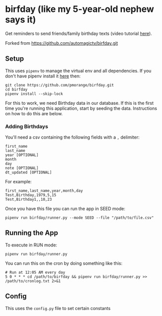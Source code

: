 # birfday (like my 5-year-old nephew says it)

Get reminders to send friends/family birthday texts (video tutorial [here](https://youtu.be/KRn2xb1bxXM)).

Forked from https://github.com/automagictv/birfday.git

## Setup

This uses `pipenv` to manage the virtual env and all dependencies. If you don't have pipenv install it [here](https://pypi.org/project/pipenv/) then:

```
git clone https://github.com/pmorange/birfday.git
cd birfday
pipenv install --skip-lock
```

For this to work, we need Birthday data in our database. If this is the first time you're running this application, start by seeding the data. Instructions on how to do this are below.

### Adding Birthdays

You'll need a csv containing the following fields with a `,` delimiter:

```
first_name
last_name
year [OPTIONAL]
month
day
note [OPTIONAL]
dt_updated [OPTIONAL]
```

For example:

```
first_name,last_name,year,month,day
Test,Birthday,1979,5,15
Test,Birthday1,,10,23
```

Once you have this file you can run the app in SEED mode:

```
pipenv run birfday/runner.py --mode SEED --file "/path/to/file.csv"
```

## Running the App

To execute in RUN mode:

```
pipenv run birfday/runner.py
```

You can run this on the cron by doing something like this:

```
# Run at 12:05 AM every day
5 0 * * * cd /path/to/birfday && pipenv run birfday/runner.py >> /path/to/cronlog.txt 2>&1
```

## Config

This uses the `config.py` file to set certain constants

